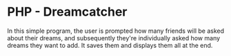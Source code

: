 # PHP - Dreamcatcher

In this simple program, the user is prompted how many friends will be asked about their dreams, and subsequently they're individually
asked how many dreams they want to add.
It saves them and displays them all at the end.